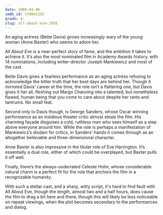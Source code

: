 ```yaml
---
date: 2008-04-06
imdb_id: tt0042192
grade: A-
slug: all-about-eve-1950
---
```


An aging actress (Bette Davis) grows increasingly wary of the young woman (Anne Baxter) who seems to adore her.

_All About Eve_ is a near-perfect story of fame, and the ambition it takes to achieve it. It’s also the most nominated film in Academy Awards history, with 14 nominations, including writer-director Joseph Mankiewicz and most of the cast.

Bette Davis gives a fearless performance as an aging actress refusing to acknowledge the bitter truth that her best days are behind her. Though it mirrored Davis’ career at the time, the role isn’t a flattering one, but Davis gives it her all, fleshing out Margo Channing into a talented, but nonetheless flawed, human being that you come to care about despite her rants and tantrums. No small feat.

Second only to Davis though, is George Sanders, whose Oscar winning performance as an insidious theater critic almost steals the film. His charming façade disguises a cold, ruthless man who sees himself as a step above everyone around him. While the role is perhaps a manifestation of Mankiewicz’s disdain for critics, in Sanders' hands it comes through as an altogether believable and three-dimensional character.

Anne Baxter is also impressive in the titular role of Eve Harrington. It’s essentially a dual role, either of which could be overplayed, but Baxter pulls it off well.

Finally, there’s the always-underrated Celeste Holm, whose considerable natural charm is a perfect fit for the role that anchors the film in a recognizable humanity.

With such a stellar cast, and a sharp, witty script, it's hard to find fault with All About Eve, though the length, almost two and a half hours, does cause the film to drag a bit here and there, though this will likely be less noticeable on repeat viewings, when the plot becomes secondary to the performances and dialog.

